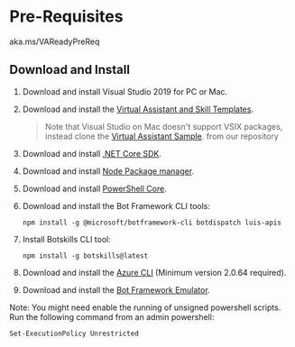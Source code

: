 # Pre-Requisites
aka.ms/VAReadyPreReq

## Download and Install
1. Download and install Visual Studio 2019 for PC or Mac.
1. Download and install the [Virtual Assistant and Skill Templates](https://marketplace.visualstudio.com/items?itemName=BotBuilder.VirtualAssistantTemplate). 
    > Note that Visual Studio on Mac doesn't support VSIX packages, instead clone the [Virtual Assistant Sample](https://github.com/microsoft/botframework-solutions/tree/master/samples/csharp/assistants/virtual-assistant/VirtualAssistantSample). from our repository
1. Download and install [.NET Core SDK](https://www.microsoft.com/net/download).  
1. Download and install [Node Package manager](https://nodejs.org/en/).
1. Download and install [PowerShell Core](https://docs.microsoft.com/en-us/powershell/scripting/install/installing-powershell?view=powershell-6).
1. Download and install the Bot Framework CLI tools:

   ```
   npm install -g @microsoft/botframework-cli botdispatch luis-apis
   ```
1. Install Botskills CLI tool:
   
   ```
   npm install -g botskills@latest
   ```

1. Download and install the [Azure CLI](https://docs.microsoft.com/en-us/cli/azure/install-azure-cli-windows?view=azure-cli-latest) (Minimum version 2.0.64 required).
1. Download and install the [Bot Framework Emulator](https://aka.ms/botframework-emulator).

Note: You might need enable the running of unsigned powershell scripts.  Run the following command from an admin powershell:
   ```
   Set-ExecutionPolicy Unrestricted
   ```
